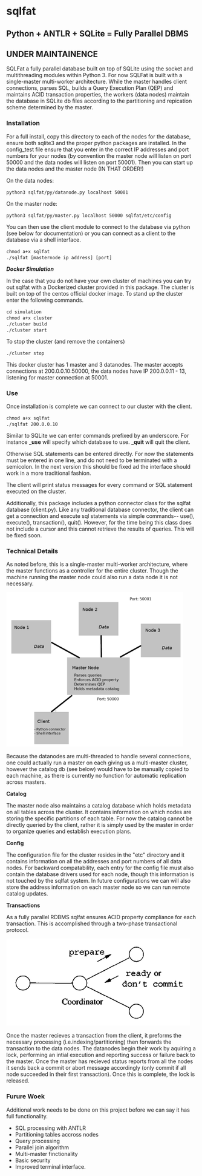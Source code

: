 # sqlfat
## Python + ANTLR + SQLite = Fully Parallel DBMS 


## UNDER MAINTAINENCE

SQLFat a fully parallel database built on top of SQLite using the socket and multithreading modules within Python 3. For now SQLFat is built with a single-master multi-worker architecture. While the master handles client connections, parses SQL, builds a Query Execution Plan (QEP) and maintains ACID transaction properties, the workers (data nodes) maintain the database in SQLite db files according to the partitioning and repication scheme determined by the master.

### Installation

For a full install, copy this directory to each of the nodes for the database, ensure both sqlite3 and the proper python packages are installed. In the config_test file ensure that you enter in the correct IP addresses and port numbers for your nodes (by convention the master node will listen on port 50000 and the data nodes will listen on port 50001). Then you can start up the data nodes and the master node (IN THAT ORDER!)

On the data nodes:
	
    python3 sqlfat/py/datanode.py localhost 50001

On the master node:
	
    python3 sqlfat/py/master.py localhost 50000 sqlfat/etc/config

You can then use the client module to connect to the database via python (see below for documentation) or you can connect as a client to the database via a shell interface.

	
    chmod a+x sqlfat
    ./sqlfat [masternode ip address] [port]

**_Docker Simulation_**

In the case that you do not have your own cluster of machines you can try out sqlfat with a Dockerized cluster provided in this package. The cluster is built on top of the centos official docker image. To stand up the cluster enter the following commands.

	cd simulation
	chmod a+x cluster
	./cluster build
	./cluster start

To stop the cluster (and remove the containers)

	./cluster stop

This docker cluster has 1 master and 3 datanodes. The master accepts connections at 200.0.0.10:50000, the data nodes have IP 200.0.0.11 - 13, listening for master connection at 50001.


### Use

Once installation is complete we can connect to our cluster with the client.

	chmod a+x sqlfat
	./sqlfat 200.0.0.10

Similar to SQLite we can enter commands prefixed by an underscore. For instance **_use** will specify which database to use. **_quit** will quit the client. 

Otherwise SQL statements can be entered directly. For now the statements must be entered in one line, and do not need to be terminated with a semicolon. In the next version this should be fixed ad the interface should work in a more traditional fashion. 

The client will print status messages for every command or SQL statement executed on the cluster.

Additionally, this package includes a python connector class for the sqlfat database (client.py). Like any traditional database connector, the client can get a connection and execute sql statements via simple commands-- use(), execute(), transaction(), quit(). However, for the time being this class does not include a cursor and this cannot retrieve the results of queries. This will be fixed soon.


### Technical Details

As noted before, this is a single-master multi-worker architecture, where the master functions as a controller for the entire cluster. Though the machine running the master node could also run a data node it is not necessary.

![](https://raw.githubusercontent.com/gonzodeveloper/sqlfat/master/img/struct.png)

Because the datanodes are multi-threaded to handle several connections, one could actually run a master on each giving us a multi-master cluster, however the catalog db (see below) would have to be manually
copied to each machine, as there is currently no function for automatic replication across masters.

**Catalog** 

The master node also maintains a catalog database which holds metadata on all tables across the cluster. It contains information on which nodes are storing the specific partitions of each table. For now the catalog cannot be directly queried by the client, rather it is simply used by the master in order to organize queries and establish execution plans.

**Config**

The configuration file for the cluster resides in the "etc" directory and it contains information on all the addresses and port numbers of all data nodes. For backward compatability, each entry for the config file must also contain the database drivers used for each node, though this information is not touched by the sqlfat system. In future configurations we can will also store the address information on each master node so we can run remote catalog updates.

**Transactions**

As a fully parallel RDBMS sqlfat ensures ACID property compliance for each transaction. This is accomplished through a two-phase transactional protocol. 

![](https://raw.githubusercontent.com/gonzodeveloper/sqlfat/master/img/commit.png)

Once the master recieves a transaction from the client, it preforms the necessary processing (i.e.indexing/partitioning) then forwards the transaction to the data nodes. The datanodes begin their work by aquiring a lock, performing an intial execution and reporting success or failure back to the master. Once the master has recieved status reports from all the nodes it sends back a commit or abort message accordingly (only commit if all node succeeded in their first transaction). Once this is complete, the lock is released.  

### Furure Woek

Additional work needs to be done on this project before we can say it has full functionality. 

- SQL processing with ANTLR
- Partitioning tables accross nodes
- Query processing
- Parallel join algorithm
- Multi-master finctionality
- Basic security
- Improved terminal interface.
